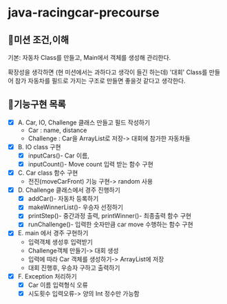 # java-racingcar-precourse

## 🎯미션 조건,이해
기본: 자동차 Class를 만들고, Main에서 객체를 생성해 관리한다. 

확장성을 생각하면 (현 미션에서는 과하다고 생각이 들긴 하는데) '대회' Class를 만들어 참가 자동차를 필드로 가지는 구조로 만들면 좋을것 같다고 생각한다.

## 🚀기능구현 목록
- [x] A. Car, IO, Challenge 클래스 만들고 필드 작성하기
    - Car : name, distance
    - Challenge : Car을 ArrayList로 저장-> 대회에 참가한 자동차들
- [x] B. IO class 구현
    - [x] inputCars()- Car 이름, 
    - [x] inputCount()- Move count 입력 받는 함수 구현
- [x] C. Car class 함수 구현
    - 전진(moveCarFront) 기능 구현-> random 사용
- [x] D. Challenge 클래스에서 경주 진행하기
    - [x] addCar()- 자동차 등록하기
    - [x] makeWinnerList()- 우승자 선정하기
    - [x] printStep()- 중간과정 출력, printWinner()- 최종출력 함수 구현
    - [x] runChallenge()- 입력한 숫자만큼 car move 수행하는 함수 구현
- [x] E. main 에서 경주 구현하기
    - 입력객체 생성후 입력받기
    - Challenge객체 만들기-> 대회 생성
    - 입력에 따라 Car 객체를 생성하기-> ArrayList에 저장
    - 대회 진행후, 우승자 구하고 출력하기
- [x] F. Exception 처리하기
    - [x] Car 이름 입력형식 오류
    - [x] 시도횟수 입력오류-> 양의 Int 정수만 가능함
